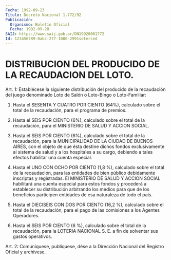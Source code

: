 ```yaml
---
Fecha: 1992-09-23
Título: Decreto Nacional 1.772/92
Publicación:
  Organismo: Boletín Oficial
  Fecha: 1992-09-28
SAIJ: https://www.saij.gob.ar/DN19920001772
Id: 123456789-0abc-277-1000-2991soterced
---
```

# DISTRIBUCION DEL PRODUCIDO DE LA RECAUDACION DEL LOTO.

<a id="1"></a>
Art. 1: Establécese la siguiente distribución del producido  de la recaudación  del  juego  denominado Loto de Salón o Loto-Bingo o Loto-Familiar:

1) Hasta el SESENTA Y CUATRO  POR CIENTO (64%), calculado sobre el total  de  la  recaudación,  para  el    programa  de  premios.

2) Hasta el SEIS POR CIENTO (6%), calculado  sobre  el total de la recaudación,  para  el  MINISTERIO  DE  SALUD  Y ACCION SOCIAL.

3) Hasta el SEIS POR CIENTO (6%), calculado sobre  el  total de la recaudación,  para  la MUNICIPALIDAD DE LA CIUDAD DE BUENOS  AIRES, con el objeto de que  ésta  destine dichos fondos exclusivamente al sistema de salud y a los hospitales  a  su  cargo, debiendo a tales efectos habilitar una cuenta especial.

4) Hasta el UNO CON OCHO POR CIENTO (1,8 %),  calculado  sobre  el total  de  la  recaudación,  para  las  entidades  de  bien público debidamente  inscriptas  y  registradas.  El MINISTERIO DE SALUD  Y ACCION SOCIAL habilitará una cuenta especial  para  estos  fondos y procederá a establecer su distribución arbitrando los medios   para que  de  los  beneficios  participen entidades de esa naturaleza de todo el país.

5) Hasta el DIECISEIS CON  DOS  POR  CIENTO  (16,2  %),  calculado sobre el total de la recaudación, para el pago de las comisiones  a los Agentes Operadores.

6)  Hasta el SEIS POR CIENTO (6 %), calculado sobre el total de la recaudación,  para la LOTERIA NACIONAL S. E. a fin de solventar sus gastos operativos.

<a id="2"></a>
Art.  2: Comuníquese, publíquese, dése a la Dirección Nacional del Registro Oficial y archívese.
